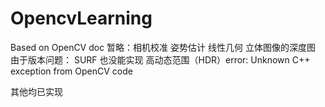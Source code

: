 # OpencvLearning
Based on OpenCV doc
暂略：相机校准 姿势估计 线性几何 立体图像的深度图
由于版本问题：
  SURF 也没能实现
  高动态范围（HDR）error: Unknown C++ exception from OpenCV code

其他均已实现
